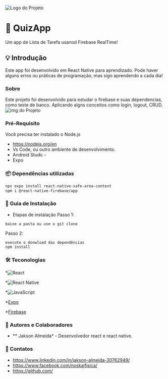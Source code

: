 ![Logo do Projeto](https://i.imgur.com/WT8VCoI.jpg)

#  📱 QuizApp
Um app de Lista de Tarefa usanod Firebase RealTime!

## 💡 Introdução
Este app foi desenvolvido em React Native para aprendizado.
Pode haver alguns erros ou práticas de programação, mas sigo aprendendo a cada dia!

### Sobre
Este projeto foi desenvolvido para estudar o firebase e suas dependencias, como teste de banco.
Aplicando algns conceitos como login, logout, CRUD.
![img do Projeto](https://imgur.com/7qqyXst)

### Pré-Requisito
Você precisa ter instalado o Node.js
* https://nodejs.org/en
* Vs Code, ou outro ambiente de desenvolvimento.
* Android Studo -
* Expo

### 📦 Dependências utilizadas 
```bash
npx expo install react-native-safe-area-context
npm i @react-native-firebase/app
```

### 🚀 Guia de Instalação
- Etapas de instalação
Passo 1:
```
baixe a pasta ou use o git clone
```
Passo 2:
```
execute o donwload das dependências
npm install
```

### 🛠️ Teconologias
*![React](https://img.shields.io/badge/react-%2320232a.svg?style=for-the-badge&logo=react&logoColor=%2361DAFB)

*![React Native](https://img.shields.io/badge/react_native-%2320232a.svg?style=for-the-badge&logo=react&logoColor=%2361DAFB)

*![JavaScript](https://img.shields.io/badge/javascript-%23323330.svg?style=for-the-badge&logo=javascript&logoColor=%23F7DF1E)

*[Expo](https://docs.expo.dev/)

*[Firebase](https://rnfirebase.io/)

### 🧠 Autores e Colaboradores
* ** Jakson Almeida* - Desenvolvedor react e react native.

### 🔗 Contatos
* https://www.linkedin.com/in/jakson-almeida-30762949/
* https://www.facebook.com/noskajfisica/
* https://github.com/
